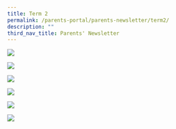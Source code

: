 ```yaml
---
title: Term 2
permalink: /parents-portal/parents-newsletter/term2/
description: ""
third_nav_title: Parents' Newsletter
---
```

![](/images/chij%20kcp%20scoop%20parents'%20newsletter%20term%202%202023_page_1.png)

![](/images/chij%20kcp%20scoop%20parents'%20newsletter%20term%202%202023_page_2.png)

![](/images/chij%20kcp%20scoop%20parents'%20newsletter%20term%202%202023_page_3.png)

![](/images/chij%20kcp%20scoop%20parents'%20newsletter%20term%202%202023_page_4.png)

![](/images/chij%20kcp%20scoop%20parents'%20newsletter%20term%202%202023_page_5.png)

![](/images/chij%20kcp%20scoop%20parents'%20newsletter%20term%202%202023_page_6.png)
